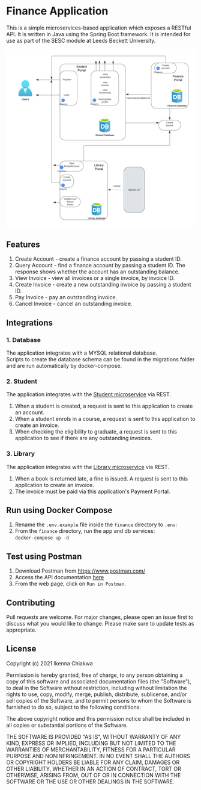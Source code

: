# Finance Application
This is a simple microservices-based application which exposes a RESTful API. It is written in Java using the Spring Boot framework. It is intended for use as part of the SESC module at Leeds Beckett University.

![component diagram](public/uml.png "Component Diagram")

## Features
1. Create Account - create a finance account by passing a student ID.
2. Query Account - find a finance account by passing a student ID. The response shows whether the account has an outstanding balance.
3. View Invoice - view all invoices or a single invoice, by invoice ID.
4. Create Invoice - create a new outstanding invoice by passing a student ID.
5. Pay Invoice - pay an outstanding invoice.
6. Cancel Invoice - cancel an outstanding invoice.

## Integrations
### 1. Database
The application integrates with a MYSQL relational database.</br>
Scripts to create the database schema can be found in the migrations folder and are run automatically by docker-compose.

### 2. Student
The application integrates with the [Student microservice](https://github.com/officialdarnyc/sesc-student-backend) via REST.
1. When a student is created, a request is sent to this application to create an account.
2. When a student enrols in a course, a request is sent to this application to create an invoice.
3. When checking the eligibility to graduate, a request is sent to this application to see if there are any outstanding invoices.

### 3. Library
The application integrates with the [Library microservice](https://github.com/AidanCurley/CESBooks) via REST.
1. When a book is returned late, a fine is issued. A request is sent to this application to create an invoice.
2. The invoice must be paid via this application's Payment Portal.

## Run using Docker Compose
1. Rename the `.env.example` file inside the `finance` directory to `.env`:<br/>
2. From the `finance` directory, run the app and db services:<br/>
   `docker-compose up -d`

## Test using Postman
1. Download Postman from https://www.postman.com/
2. Access the API documentation [here](https://documenter.getpostman.com/view/25563280/2s93eWyXu1)
3. From the web page, click on `Run in Postman`.

## Contributing
Pull requests are welcome. For major changes, please open an issue first to discuss what you would like to change.
Please make sure to update tests as appropriate.

## License
Copyright (c) 2021 Ikenna Chiakwa

Permission is hereby granted, free of charge, to any person obtaining a copy
of this software and associated documentation files (the "Software"), to deal
in the Software without restriction, including without limitation the rights
to use, copy, modify, merge, publish, distribute, sublicense, and/or sell
copies of the Software, and to permit persons to whom the Software is
furnished to do so, subject to the following conditions:

The above copyright notice and this permission notice shall be included in all
copies or substantial portions of the Software.

THE SOFTWARE IS PROVIDED "AS IS", WITHOUT WARRANTY OF ANY KIND, EXPRESS OR
IMPLIED, INCLUDING BUT NOT LIMITED TO THE WARRANTIES OF MERCHANTABILITY,
FITNESS FOR A PARTICULAR PURPOSE AND NONINFRINGEMENT. IN NO EVENT SHALL THE
AUTHORS OR COPYRIGHT HOLDERS BE LIABLE FOR ANY CLAIM, DAMAGES OR OTHER
LIABILITY, WHETHER IN AN ACTION OF CONTRACT, TORT OR OTHERWISE, ARISING FROM,
OUT OF OR IN CONNECTION WITH THE SOFTWARE OR THE USE OR OTHER DEALINGS IN THE
SOFTWARE.